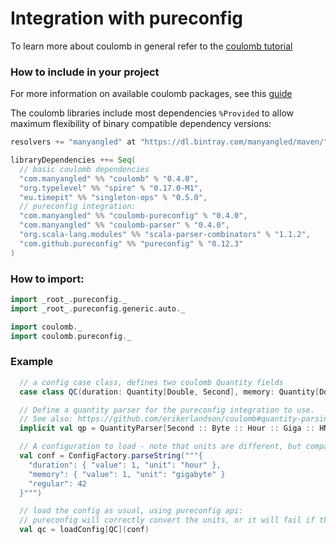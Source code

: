 # Integration with pureconfig

To learn more about coulomb in general refer to the
[coulomb tutorial](../README.md#tutorial)

### How to include in your project

For more information on available coulomb packages, see this
[guide](../README.md#how-to-include-coulomb-in-your-project)

The coulomb libraries include most dependencies `%Provided` to allow maximum flexibility
of binary compatible dependency versions:

```scala
resolvers += "manyangled" at "https://dl.bintray.com/manyangled/maven/"

libraryDependencies ++= Seq(
  // basic coulomb dependencies
  "com.manyangled" %% "coulomb" % "0.4.0",
  "org.typelevel" %% "spire" % "0.17.0-M1",
  "eu.timepit" %% "singleton-ops" % "0.5.0",
  // pureconfig integration:
  "com.manyangled" %% "coulomb-pureconfig" % "0.4.0",
  "com.manyangled" %% "coulomb-parser" % "0.4.0",
  "org.scala-lang.modules" %% "scala-parser-combinators" % "1.1.2",
  "com.github.pureconfig" %% "pureconfig" % "0.12.3"
)
```

### How to import:

```scala
import _root_.pureconfig._
import _root_.pureconfig.generic.auto._

import coulomb._
import coulomb.pureconfig._
```

### Example

```scala
  // a config case class, defines two coulomb Quantity fields
  case class QC(duration: Quantity[Double, Second], memory: Quantity[Double, Mega %* Byte], regular: Int)

  // Define a quantity parser for the pureconfig integration to use.
  // See also: https://github.com/erikerlandson/coulomb#quantity-parsing
  implicit val qp = QuantityParser[Second :: Byte :: Hour :: Giga :: HNil]

  // A configuration to load - note that units are different, but compatible with the QC fields
  val conf = ConfigFactory.parseString("""{
    "duration": { "value": 1, "unit": "hour" },
    "memory": { "value": 1, "unit": "gigabyte" }
    "regular": 42
  }""")

  // load the config as usual, using pureconfig api:
  // pureconfig will correctly convert the units, or it will fail if the units are not compatible
  val qc = loadConfig[QC](conf)
```
